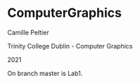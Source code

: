 # ComputerGraphics
Camille Peltier 

Trinity College Dublin - Computer Graphics

2021

On branch master is Lab1.
